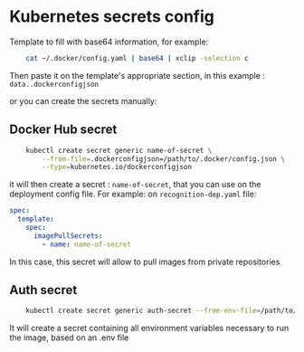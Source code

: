 # Kubernetes secrets config

Template to fill with base64 information, for example:

```sh
    cat ~/.docker/config.yaml | base64 | xclip -selection c
```

Then paste it on the template's appropriate section, in this example : `data..dockerconfigjson`

or you can create the secrets manually:

## Docker Hub secret

```sh
    kubectl create secret generic name-of-secret \
        --from-file=.dockerconfigjson=/path/to/.docker/config.json \
        --type=kubernetes.io/dockerconfigjson
```

it will then create a secret : `name-of-secret`, that you can use on the deployment config file.
For example: on `recognition-dep.yaml` file:

```yaml
spec:
  template:
    spec:
      imagePullSecrets:
        - name: name-of-secret
```

In this case, this secret will allow to pull images from private repositories

## Auth secret

```sh
    kubectl create secret generic auth-secret --from-env-file=/path/to/project/back/auth/.env
```

It will create a secret containing all environment variables necessary to run the image, based on an .env file

